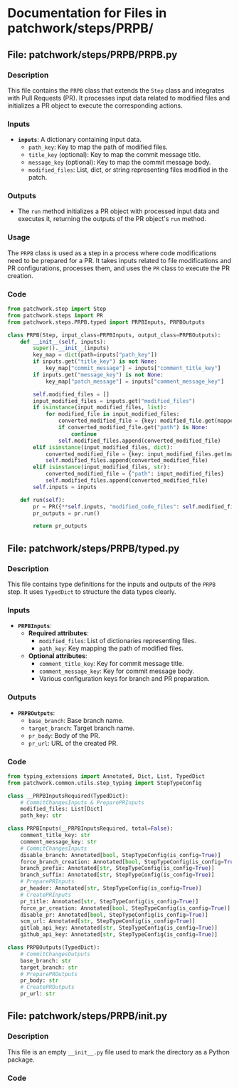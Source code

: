 # Documentation for Files in patchwork/steps/PRPB/

## File: patchwork/steps/PRPB/PRPB.py

### Description
This file contains the `PRPB` class that extends the `Step` class and integrates with Pull Requests (PR). It processes input data related to modified files and initializes a PR object to execute the corresponding actions.

### Inputs
- **`inputs`**: A dictionary containing input data.
  - `path_key`: Key to map the path of modified files.
  - `title_key` (optional): Key to map the commit message title.
  - `message_key` (optional): Key to map the commit message body.
  - `modified_files`: List, dict, or string representing files modified in the patch.

### Outputs
- The `run` method initializes a PR object with processed input data and executes it, returning the outputs of the PR object's `run` method.

### Usage
The `PRPB` class is used as a step in a process where code modifications need to be prepared for a PR. It takes inputs related to file modifications and PR configurations, processes them, and uses the `PR` class to execute the PR creation.

### Code
```python
from patchwork.step import Step
from patchwork.steps import PR
from patchwork.steps.PRPB.typed import PRPBInputs, PRPBOutputs

class PRPB(Step, input_class=PRPBInputs, output_class=PRPBOutputs):
    def __init__(self, inputs):
        super().__init__(inputs)
        key_map = dict(path=inputs["path_key"])
        if inputs.get("title_key") is not None:
            key_map["commit_message"] = inputs["comment_title_key"]
        if inputs.get("message_key") is not None:
            key_map["patch_message"] = inputs["comment_message_key"]

        self.modified_files = []
        input_modified_files = inputs.get("modified_files")
        if isinstance(input_modified_files, list):
            for modified_file in input_modified_files:
                converted_modified_file = {key: modified_file.get(mapped_key) for key, mapped_key in key_map.items()}
                if converted_modified_file.get("path") is None:
                    continue
                self.modified_files.append(converted_modified_file)
        elif isinstance(input_modified_files, dict):
            converted_modified_file = {key: input_modified_files.get(mapped_key) for key, mapped_key in key_map.items()}
            self.modified_files.append(converted_modified_file)
        elif isinstance(input_modified_files, str):
            converted_modified_file = {"path": input_modified_files}
            self.modified_files.append(converted_modified_file)
        self.inputs = inputs

    def run(self):
        pr = PR({**self.inputs, "modified_code_files": self.modified_files})
        pr_outputs = pr.run()

        return pr_outputs
```

## File: patchwork/steps/PRPB/typed.py

### Description
This file contains type definitions for the inputs and outputs of the `PRPB` step. It uses `TypedDict` to structure the data types clearly.

### Inputs
- **`PRPBInputs`**:
  - **Required attributes**:
    - `modified_files`: List of dictionaries representing files.
    - `path_key`: Key mapping the path of modified files.
  - **Optional attributes**:
    - `comment_title_key`: Key for commit message title.
    - `comment_message_key`: Key for commit message body.
    - Various configuration keys for branch and PR preparation.

### Outputs
- **`PRPBOutputs`**:
  - `base_branch`: Base branch name.
  - `target_branch`: Target branch name.
  - `pr_body`: Body of the PR.
  - `pr_url`: URL of the created PR.

### Code
```python
from typing_extensions import Annotated, Dict, List, TypedDict
from patchwork.common.utils.step_typing import StepTypeConfig

class __PRPBInputsRequired(TypedDict):
    # CommitChangesInputs & PreparePRInputs
    modified_files: List[Dict]
    path_key: str

class PRPBInputs(__PRPBInputsRequired, total=False):
    comment_title_key: str
    comment_message_key: str
    # CommitChangesInputs
    disable_branch: Annotated[bool, StepTypeConfig(is_config=True)]
    force_branch_creation: Annotated[bool, StepTypeConfig(is_config=True)]
    branch_prefix: Annotated[str, StepTypeConfig(is_config=True)]
    branch_suffix: Annotated[str, StepTypeConfig(is_config=True)]
    # PreparePRInputs
    pr_header: Annotated[str, StepTypeConfig(is_config=True)]
    # CreatePRInputs
    pr_title: Annotated[str, StepTypeConfig(is_config=True)]
    force_pr_creation: Annotated[bool, StepTypeConfig(is_config=True)]
    disable_pr: Annotated[bool, StepTypeConfig(is_config=True)]
    scm_url: Annotated[str, StepTypeConfig(is_config=True)]
    gitlab_api_key: Annotated[str, StepTypeConfig(is_config=True)]
    github_api_key: Annotated[str, StepTypeConfig(is_config=True)]

class PRPBOutputs(TypedDict):
    # CommitChangesOutputs
    base_branch: str
    target_branch: str
    # PreparePROutputs
    pr_body: str
    # CreatePROutputs
    pr_url: str
```

## File: patchwork/steps/PRPB/__init__.py

### Description
This file is an empty `__init__.py` file used to mark the directory as a Python package.

### Code
```python

```